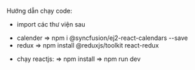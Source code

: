 Hướng dẫn chạy code:
- import các thư viện sau
+ calender => npm i @syncfusion/ej2-react-calendars --save
+ redux => npm install @reduxjs/toolkit react-redux

- chạy reactjs:
=> npm install
=> npm run dev 
